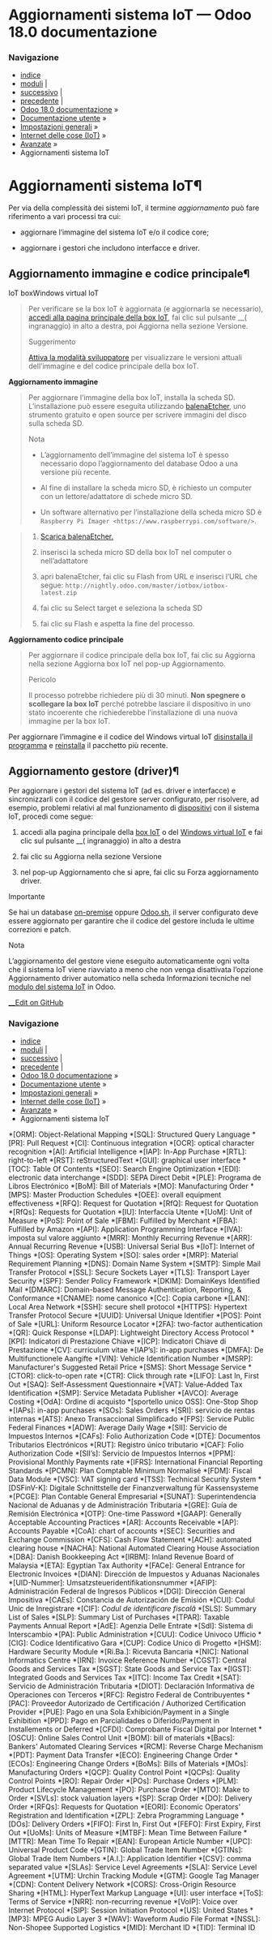 # Aggiornamenti sistema IoT — Odoo 18.0 documentazione

### Navigazione

  * [indice](../../../../genindex.html "Indice generale")
  * [moduli](../../../../py-modindex.html "Indice del modulo Python") |
  * [successivo](ssh_connect.html "Connessione SSH box IoT") |
  * [precedente](https_certificate_iot.html "Certificato HTTPS \(IoT\)") |
  * [Odoo 18.0 documentazione](../../../../index-2.html) »
  * [Documentazione utente](../../../../applications.html) »
  * [Impostazioni generali](../../../general.html) »
  * [Internet delle cose (IoT)](../../iot.html) »
  * [Avanzate](../iot_advanced.html) »
  * Aggiornamenti sistema IoT



# Aggiornamenti sistema IoT¶

Per via della complessità dei sistemi IoT, il termine _aggiornamento_ può fare riferimento a vari processi tra cui:

  * aggiornare l’immagine del sistema IoT e/o il codice core;

  * aggiornare i gestori che includono interfacce e driver.




## Aggiornamento immagine e codice principale¶

IoT boxWindows virtual IoT

> Per verificare se la box IoT è aggiornata (e aggiornarla se necessario), [accedi alla pagina principale della box IoT](../iot_box.html#iot-iot-box-homepage), fai clic sul pulsante __( ingranaggio) in alto a destra, poi Aggiorna nella sezione Versione.
> 
> Suggerimento
> 
> [Attiva la modalità sviluppatore](../../developer_mode.html#developer-mode) per visualizzare le versioni attuali dell’immagine e del codice principale della box IoT.

**Aggiornamento immagine**

> Per aggiornare l’immagine della box IoT, installa la scheda SD. L’installazione può essere eseguita utilizzando [balenaEtcher](https://etcher.balena.io/), uno strumento gratuito e open source per scrivere immagini del disco sulla scheda SD.
> 
> Nota
> 
>   * L’aggiornamento dell’immagine del sistema IoT è spesso necessario dopo l’aggiornamento del database Odoo a una versione più recente.
> 
>   * Al fine di installare la scheda micro SD, è richiesto un computer con un lettore/adattatore di schede micro SD.
> 
>   * Un software alternativo per l’installazione della scheda micro SD è `Raspberry Pi Imager <https://www.raspberrypi.com/software/>`.
> 
> 

> 
>   1. [Scarica balenaEtcher.](https://etcher.balena.io/#download-etcher)
> 
>   2. inserisci la scheda micro SD della box IoT nel computer o nell’adattatore
> 
>   3. apri balenaEtcher, fai clic su Flash from URL e inserisci l’URL che segue: `http://nightly.odoo.com/master/iotbox/iotbox-latest.zip`
> 
>   4. fai clic su Select target e seleziona la scheda SD
> 
>   5. fai clic su Flash e aspetta la fine del processo.
> 
> 


**Aggiornamento codice principale**

> Per aggiornare il codice principale della box IoT, fai clic su Aggiorna nella sezione Aggiorna box IoT nel pop-up Aggiornamento.
> 
> Pericolo
> 
> Il processo potrebbe richiedere più di 30 minuti. **Non spegnere o scollegare la box IoT** perché potrebbe lasciare il dispositivo in uno stato incoerente che richiederebbe l’installazione di una nuova immagine per la box IoT.

Per aggiornare l’immagine e il codice del Windows virtual IoT [disinstalla il programma](../windows_iot.html#iot-windows-iot-uninstall) e [reinstalla](../windows_iot.html#iot-windows-iot-installation) il pacchetto più recente.

## Aggiornamento gestore (driver)¶

Per aggiornare i gestori del sistema IoT (ad es. driver e interfacce) e sincronizzarli con il codice del gestore server configurato, per risolvere, ad esempio, problemi relativi al mal funzionamento di [dispositivi](../devices.html) con il sistema IoT, procedi come segue:

  1. accedi alla pagina principale della [box IoT](../iot_box.html#iot-iot-box-homepage) o del [Windows virtual IoT](../windows_iot.html#iot-windows-iot-homepage) e fai clic sul pulsante __( ingranaggio) in alto a destra

  2. fai clic su Aggiorna nella sezione Versione

  3. nel pop-up Aggiornamento che si apre, fai clic su Forza aggiornamento driver.




Importante

Se hai un database [on-premise](../../../../administration/on_premise.html) oppure [Odoo.sh](../../../../administration/odoo_sh/overview/introduction.html), il server configurato deve essere aggiornato per garantire che il codice del gestore includa le ultime correzioni e patch.

Nota

L’aggiornamento del gestore viene eseguito automaticamente ogni volta che il sistema IoT viene riavviato a meno che non venga disattivata l’opzione Aggiornamento driver automatico nella scheda Informazioni tecniche nel [modulo del sistema IoT](../connect.html#iot-connect-iot-form) in Odoo.

[ __Edit on GitHub](https://github.com/odoo/Documentation/edit/18.0/content/applications/general/iot/iot_advanced/updating_iot.rst)

### Navigazione

  * [indice](../../../../genindex.html "Indice generale")
  * [moduli](../../../../py-modindex.html "Indice del modulo Python") |
  * [successivo](ssh_connect.html "Connessione SSH box IoT") |
  * [precedente](https_certificate_iot.html "Certificato HTTPS \(IoT\)") |
  * [Odoo 18.0 documentazione](../../../../index-2.html) »
  * [Documentazione utente](../../../../applications.html) »
  * [Impostazioni generali](../../../general.html) »
  * [Internet delle cose (IoT)](../../iot.html) »
  * [Avanzate](../iot_advanced.html) »
  * Aggiornamenti sistema IoT


  *[ORM]: Object-Relational Mapping
  *[SQL]: Structured Query Language
  *[PR]: Pull Request
  *[CI]: Continuous integration
  *[OCR]: optical character recognition
  *[AI]: Artificial Intelligence
  *[IAP]: In-App Purchase
  *[RTL]: right-to-left
  *[RST]: reStructuredText
  *[GUI]: graphical user interface
  *[TOC]: Table Of Contents
  *[SEO]: Search Engine Optimization
  *[EDI]: electronic data interchange
  *[SDD]: SEPA Direct Debit
  *[PLE]: Programa de Libros Electrónico
  *[BoM]: Bill of Materials
  *[MO]: Manufacturing Order
  *[MPS]: Master Production Schedules
  *[OEE]: overall equipment effectiveness
  *[RFQ]: Request for Quotation
  *[RfQ]: Request for Quotation
  *[RfQs]: Requests for Quotation
  *[IU]: Interfaccia Utente
  *[UoM]: Unit of Measure
  *[PoS]: Point of Sale
  *[FBM]: Fulfilled by Merchant
  *[FBA]: Fulfilled by Amazon
  *[API]: Application Programming Interface
  *[IVA]: imposta sul valore aggiunto
  *[MRR]: Monthly Recurring Revenue
  *[ARR]: Annual Recurring Revenue
  *[USB]: Universal Serial Bus
  *[IoT]: Internet of Things
  *[OS]: Operating System
  *[SO]: sales order
  *[MRP]: Material Requirement Planning
  *[DNS]: Domain Name System
  *[SMTP]: Simple Mail Transfer Protocol
  *[SSL]: Secure Sockets Layer
  *[TLS]: Transport Layer Security
  *[SPF]: Sender Policy Framework
  *[DKIM]: DomainKeys Identified Mail
  *[DMARC]: Domain-based Message Authentication, Reporting, & Conformance
  *[CNAME]: nome canonico
  *[Cc]: Copia carbone
  *[LAN]: Local Area Network
  *[SSH]: secure shell protocol
  *[HTTPS]: Hypertext Transfer Protocol Secure
  *[UUID]: Universal Unique Identifier
  *[POS]: Point of Sale
  *[URL]: Uniform Resource Locator
  *[2FA]: two-factor authentication
  *[QR]: Quick Response
  *[LDAP]: Lightweight Directory Access Protocol
  *[KPI]: Indicatori di Prestazione Chiave
  *[ICP]: Indicatori Chiave di Prestazione
  *[CV]: curriculum vitae
  *[IAP’s]: in-app purchases
  *[DMFA]: De Multifunctionele Aangifte
  *[VIN]: Vehicle Identification Number
  *[MSRP]: Manufacturer's Suggested Retail Price
  *[SMS]: Short Message Service
  *[CTOR]: click-to-open rate
  *[CTR]: Click through rate
  *[LIFO]: Last In, First Out
  *[SAQ]: Self-Assessment Questionnaire
  *[VAT]: Value-Added Tax Identification
  *[SMP]: Service Metadata Publisher
  *[AVCO]: Average Costing
  *[OdA]: Ordine di acquisto
  *[sportello unico OSS]: One-Stop Shop
  *[IAPs]: in-app purchases
  *[SOs]: Sales Orders
  *[SRI]: servicio de rentas internas
  *[ATS]: Anexo Transaccional Simplificado
  *[FPS]: Service Public Federal Finances
  *[ADW]: Average Daily Wage
  *[SII]: Servicio de Impuestos Internos
  *[CAFs]: Folio Authorization Code
  *[DTE]: Documentos Tributarios Electrónicos
  *[RUT]: Registro único tributario
  *[CAF]: Folio Authorization Code
  *[SII’s]: Servicio de Impuestos Internos
  *[PPM]: Provisional Monthly Payments rate
  *[IFRS]: International Financial Reporting Standards
  *[PCMN]: Plan Comptable Minimum Normalisé
  *[FDM]: Fiscal Data Module
  *[VSC]: VAT signing card
  *[TSS]: Technical Security System
  *[DSFinV-K]: Digitale Schnittstelle der Finanzverwaltung für Kassensysteme
  *[PCGE]: Plan Contable General Empresarial
  *[SUNAT]: Superintendencia Nacional de Aduanas y de Administración Tributaria
  *[GRE]: Guía de Remisión Electrónica
  *[OTP]: One-time Password
  *[GAAP]: Generally Acceptable Accounting Practices
  *[AR]: Accounts Receivable
  *[AP]: Accounts Payable
  *[CoA]: chart of accounts
  *[SEC]: Securities and Exchange Commission
  *[CFS]: Cash Flow Statement
  *[ACH]: automated clearing house
  *[NACHA]: National Automated Clearing House Association
  *[DBA]: Danish Bookkeeping Act
  *[IRBM]: Inland Revenue Board of Malaysia
  *[ETA]: Egyptian Tax Authority
  *[FACe]: General Entrance for Electronic Invoices
  *[DIAN]: Dirección de Impuestos y Aduanas Nacionales
  *[UID-Nummer]: Umsatzsteueridentifikationsnummer
  *[AFIP]: Administración Federal de Ingresos Públicos
  *[DGI]: Dirección General Impositiva
  *[CAEs]: Constancia de Autorización de Emisión
  *[CUI]: Codul Unic de Inregistrare
  *[CIF]: *Codul de identificare fiscală*
  *[SLS]: Summary List of Sales
  *[SLP]: Summary List of Purchases
  *[TPAR]: Taxable Payments Annual Report
  *[AdE]: Agenzia Delle Entrate
  *[SdI]: Sistema di Interscambio
  *[PA]: Public Administration
  *[CUU]: Codice Univoco Ufficio
  *[CIG]: Codice Identificativo Gara
  *[CUP]: Codice Unico di Progetto
  *[HSM]: Hardware Security Module
  *[Ri.Ba.]: Ricevuta Bancaria
  *[NIC]: National Informatics Centre
  *[IRN]: Invoice Reference Number
  *[CGST]: Central Goods and Services Tax
  *[SGST]: State Goods and Service Tax
  *[IGST]: Integrated Goods and Services Tax
  *[ITC]: Income Tax Credit
  *[SAT]: Servicio de Administración Tributaria
  *[DIOT]: Declaración Informativa de Operaciones con Terceros
  *[RFC]: Registro Federal de Contribuyentes
  *[PAC]: Proveedor Autorizado de Certificación / Authorized Certification Provider
  *[PUE]: Pago en una Sola Exhibición/Payment in a Single Exhibition
  *[PPD]: Pago en Parcialidades o Diferido/Payment in Installements or Deferred
  *[CFDI]: Comprobante Fiscal Digital por Internet
  *[OSCU]: Online Sales Control Unit
  *[BOM]: bill of materials
  *[Bacs]: Bankers' Automated Clearing Services
  *[RCM]: Reverse Charge Mechanism
  *[PDT]: Payment Data Transfer
  *[ECO]: Engineering Change Order
  *[ECOs]: Engineering Change Orders
  *[BoMs]: Bills of Materials
  *[MOs]: Manufacturing Orders
  *[QCP]: Quality Control Point
  *[QCPs]: Quality Control Points
  *[RO]: Repair Order
  *[POs]: Purchase Orders
  *[PLM]: Product Lifecycle Management
  *[PO]: Purchase Order
  *[MTO]: Make to Order
  *[SVLs]: stock valuation layers
  *[SP]: Scrap Order
  *[DO]: Delivery Order
  *[RFQs]: Requests for Quotation
  *[EORI]: Economic Operators' Registration and Identification
  *[ZPL]: Zebra Programming Language
  *[DOs]: Delivery Orders
  *[FIFO]: First In, First Out
  *[FEFO]: First Expiry, First Out
  *[UoMs]: Units of Measure
  *[MTBF]: Mean Time Between Failure
  *[MTTR]: Mean Time To Repair
  *[EAN]: European Article Number
  *[UPC]: Universal Product Code
  *[GTIN]: Global Trade Item Number
  *[GTINs]: Global Trade Item Numbers
  *[A.I.]: Application Identifier
  *[CSV]: comma separated value
  *[SLAs]: Service Level Agreements
  *[SLA]: Service Level Agreement
  *[UTM]: Urchin Tracking Module
  *[GTM]: Google Tag Manager
  *[CDN]: Content Delivery Network
  *[CORS]: Cross-Origin Resource Sharing
  *[HTML]: HyperText Markup Language
  *[UI]: user interface
  *[ToS]: Terms of Service
  *[NRR]: non-recurring revenue
  *[VoIP]: Voice over Internet Protocol
  *[SIP]: Session Initiation Protocol
  *[US]: United States
  *[MP3]: MPEG Audio Layer 3
  *[WAV]: Waveform Audio File Format
  *[NSSL]: Non-Shopee Supported Logistics
  *[MID]: Merchant ID
  *[TID]: Terminal ID